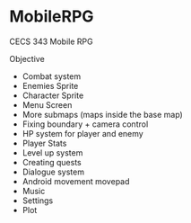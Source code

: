 # MobileRPG
CECS 343 Mobile RPG

Objective
- Combat system
- Enemies Sprite
- Character Sprite
- Menu Screen
- More submaps (maps inside the base map)
- Fixing boundary + camera control
- HP system for player and enemy
- Player Stats
- Level up system
- Creating quests
- Dialogue system
- Android movement movepad
- Music
- Settings
- Plot
